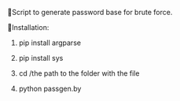 🤖Script to generate password base for brute force.

📖Installation:

1) pip install argparse

2) pip install sys

3) cd /the path to the folder with the file

4) python passgen.by
